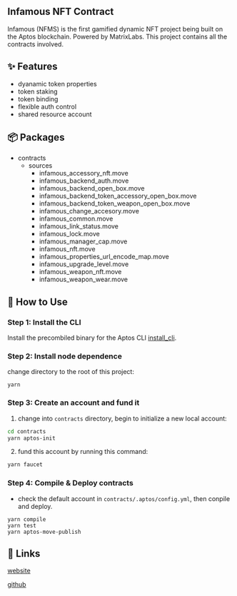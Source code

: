 ## Infamous NFT Contract

Infamous (NFMS) is the first gamified dynamic NFT project being built on the Aptos blockchain. Powered by MatrixLabs. This project contains all the contracts involved.

## ✨ Features

- dyanamic token properties
- token staking
- token binding
- flexible auth control
- shared resource account

## 📦 Packages

- contracts
  - sources
    - infamous_accessory_nft.move
    - infamous_backend_auth.move
    - infamous_backend_open_box.move
    - infamous_backend_token_accessory_open_box.move
    - infamous_backend_token_weapon_open_box.move
    - infamous_change_accesory.move
    - infamous_common.move
    - infamous_link_status.move
    - infamous_lock.move
    - infamous_manager_cap.move
    - infamous_nft.move
    - infamous_properties_url_encode_map.move
    - infamous_upgrade_level.move
    - infamous_weapon_nft.move
    - infamous_weapon_wear.move

## 🔨 How to Use

### Step 1: Install the CLI

Install the precombiled binary for the Aptos CLI [install_cli](https://aptos.dev/cli-tools/aptos-cli-tool/install-aptos-cli).

### Step 2: Install node dependence

change directory to the root of this project:

```
yarn
```

### Step 3: Create an account and fund it

1. change into `contracts` directory, begin to initialize a new local account:

```bash
cd contracts
yarn aptos-init
```

2. fund this account by running this command:

```bash
yarn faucet
```

### Step 4: Compile & Deploy contracts

- check the default account in `contracts/.aptos/config.yml`, then conpile and deploy.

```
yarn compile
yarn test
yarn aptos-move-publish
```

## 🔗 Links

[website](https://infamous-game-beta.whitematrix.workers.dev)

[github](https://github.com/MatrixLabsTech/infamous-nft-contract)
